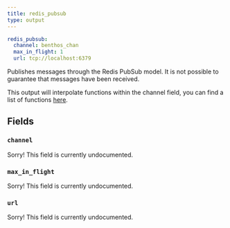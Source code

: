 ```yaml
---
title: redis_pubsub
type: output
---
```


```yaml
redis_pubsub:
  channel: benthos_chan
  max_in_flight: 1
  url: tcp://localhost:6379
```

Publishes messages through the Redis PubSub model. It is not possible to
guarantee that messages have been received.

This output will interpolate functions within the channel field, you
can find a list of functions [here](../config_interpolation.md#functions).

## Fields

### `channel`

Sorry! This field is currently undocumented.

### `max_in_flight`

Sorry! This field is currently undocumented.

### `url`

Sorry! This field is currently undocumented.

